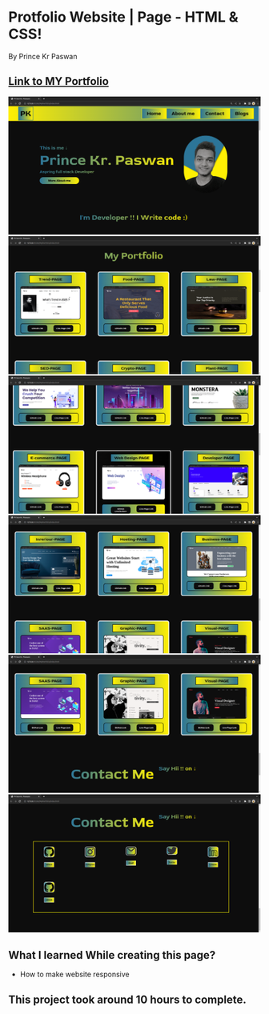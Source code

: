 # Protfolio Website | Page - HTML & CSS!

By Prince Kr Paswan

## [Link to MY Portfolio](https://prince-kr.netlify.app/)


![Completed Website](asset/pk1.png)
![](asset/pk2.png)
![](asset/pk3.png)
![](asset/pk4.png)
![](asset/pk5.png)
![](asset/pk6.png)

## What I learned While creating this page?

- How to make website responsive

## This project took around 10 hours to complete.
